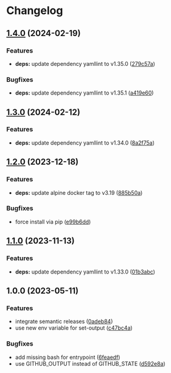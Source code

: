 # Changelog

## [1.4.0](https://github.com/actionhippie/yamllint/compare/v1.3.0...v1.4.0) (2024-02-19)


### Features

* **deps:** update dependency yamllint to v1.35.0 ([279c57a](https://github.com/actionhippie/yamllint/commit/279c57a27ef2f40183f01022732e822dbfad7944))


### Bugfixes

* **deps:** update dependency yamllint to v1.35.1 ([a419e60](https://github.com/actionhippie/yamllint/commit/a419e6088229d476bf872522bf9396ea7e7af3c4))

## [1.3.0](https://github.com/actionhippie/yamllint/compare/v1.2.0...v1.3.0) (2024-02-12)


### Features

* **deps:** update dependency yamllint to v1.34.0 ([8a2f75a](https://github.com/actionhippie/yamllint/commit/8a2f75a0eff32b1cb000ae7387286e6b96fe3aba))

## [1.2.0](https://github.com/actionhippie/yamllint/compare/v1.1.0...v1.2.0) (2023-12-18)


### Features

* **deps:** update alpine docker tag to v3.19 ([885b50a](https://github.com/actionhippie/yamllint/commit/885b50a8d0738a55c1281bac523ac03a4c8f0d6a))


### Bugfixes

* force install via pip ([e99b6dd](https://github.com/actionhippie/yamllint/commit/e99b6dd7953c3cc4db9b972f205f90714bb316a5))

## [1.1.0](https://github.com/actionhippie/yamllint/compare/v1.0.0...v1.1.0) (2023-11-13)


### Features

* **deps:** update dependency yamllint to v1.33.0 ([01b3abc](https://github.com/actionhippie/yamllint/commit/01b3abc002d3658eda3b6ff0e799aa04a7d818ec))

## 1.0.0 (2023-05-11)


### Features

* integrate semantic releases ([0adeb84](https://github.com/actionhippie/yamllint/commit/0adeb8443b8ff28dba38a027a5af166fc9794533))
* use new env variable for set-output ([c47bc4a](https://github.com/actionhippie/yamllint/commit/c47bc4a97f4b89156417335bb050f92c26074cc9))


### Bugfixes

* add missing bash for entrypoint ([6feaedf](https://github.com/actionhippie/yamllint/commit/6feaedf4059397daaad6ec2f126da06c1b66158a))
* use GITHUB_OUTPUT instead of GITHUB_STATE ([d592e8a](https://github.com/actionhippie/yamllint/commit/d592e8a2891341774da3a75a6ff3c09925af0992))
